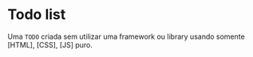 # Todo list

Uma `TODO` criada sem utilizar uma framework ou library usando somente [HTML], [CSS], [JS] puro.
